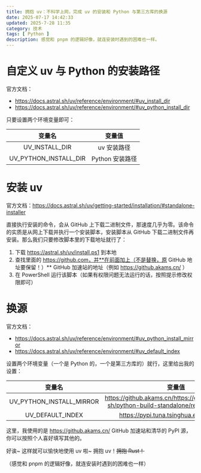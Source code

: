 ```yaml
---
title: 拥抱 uv：不科学上网，完成 uv 的安装和 Python 与第三方库的换源
date: 2025-07-17 14:42:33
updated: 2025-7-28 11:35
category: 技术
tags: [ Python ]
description: 感觉和 pnpm 的逻辑好像，就连安装时遇到的困难也一样。
---
```


# 自定义 uv 与 Python 的安装路径

官方文档：

- https://docs.astral.sh/uv/reference/environment/#uv_install_dir
- https://docs.astral.sh/uv/reference/environment/#uv_python_install_dir

只要设置两个环境变量即可：

|          变量名          |     变量值     |
|:---------------------:|:-----------:|
|    UV_INSTALL_DIR     |   uv 安装路径   |
| UV_PYTHON_INSTALL_DIR | Python 安装路径 |

# 安装 uv

官方文档：https://docs.astral.sh/uv/getting-started/installation/#standalone-installer

直接执行安装的命令，会从 GitHub 上下载二进制文件，那速度几乎为零。该命令的实质是从网上下载并执行一个安装脚本，安装脚本从 GitHub 下载二进制文件再安装。那么我们只要修改脚本里的下载地址就行了：

1. 下载 https://astral.sh/uv/install.ps1 到本地
2. 查找里面的 https://github.com，并**在前面加上（不是替换，原 GitHub 地址要保留！）** GitHub 加速站的地址（例如 https://github.akams.cn/ ）
3. 在 PowerShell 运行该脚本（如果有权限问题无法运行的话，按照提示修改权限即可）

# 换源

官方文档：

- https://docs.astral.sh/uv/reference/environment/#uv_python_install_mirror
- https://docs.astral.sh/uv/reference/environment/#uv_default_index

设置两个环境变量（一个是 Python 的，一个是第三方库的）就行，这里给出我的设置：

|           变量名            |                                              变量值                                               |
|:------------------------:|:----------------------------------------------------------------------------------------------:|
| UV_PYTHON_INSTALL_MIRROR | https://github.akams.cn/https://github.com/astral-sh/python-build-standalone/releases/download |
|     UV_DEFAULT_INDEX     |                            https://pypi.tuna.tsinghua.edu.cn/simple                            |

这里，我使用的是 https://github.akams.cn/ GitHub 加速站和清华的 PyPI 源，你可以按照个人喜好填写其他的。

好诶~ 这样就可以愉快地使用 uv 啦~ 拥抱 uv！~~拥抱 Rust！~~

（感觉和 pnpm 的逻辑好像，就连安装时遇到的困难也一样）
